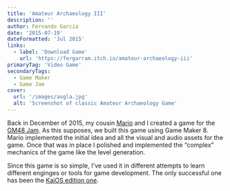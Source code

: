 ```yaml
---
title: 'Amateur Archaeology III'
description: ''
author: Fernando Garcia
date: '2015-07-19'
dateFormatted: 'Jul 2015'
links:
  - label: 'Download Game'
    url: 'https://fergarram.itch.io/amateur-archaeology-iii'
primaryTag: 'Video Game'
secondaryTags:
  - Game Maker 
  - Game Jam
cover:
  url: '/images/aogla.jpg'
  alt: 'Screenshot of classic Amateur Archaeology Game'
---
```


Back in December of 2015, my cousin [Mario](https://flogar.itch.io/) and I created a game for the [GM48 Jam](https://gm48.net/). As this supposes, we built this game using Game Maker 8. Mario implemented the initial idea and all the visual and audio assets for the game. Once that was in place I polished and implemented the “complex” mechanics of the game like the level generation.

Since this game is so simple, I've used it in different attempts to learn different enginges or tools for game development. The only successful one has been the [KaiOS edition one](/projects/amateur-archaeology-kaios-edition/).